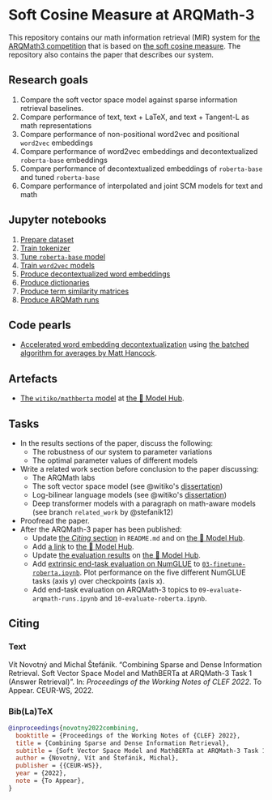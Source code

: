 # Soft Cosine Measure at ARQMath-3

This repository contains our math information retrieval (MIR) system for
[the ARQMath3 competition][1] that is based on [the soft cosine measure][2].
The repository also contains the paper that describes our system.

 [1]: https://www.cs.rit.edu/~dprl/ARQMath/
 [2]: https://radimrehurek.com/gensim/auto_examples/tutorials/run_scm.html

## Research goals

1. Compare the soft vector space model against sparse information retrieval
   baselines.
2. Compare performance of text, text + LaTeX, and text + Tangent-L as math
   representations
3. Compare performance of non-positional word2vec and positional `word2vec`
   embeddings
4. Compare performance of word2vec embeddings and decontextualized
   `roberta-base` embeddings
5. Compare performance of decontextualized embeddings of `roberta-base` and
   tuned `roberta-base`
6. Compare performance of interpolated and joint SCM models for text and math

## Jupyter notebooks

1. [Prepare dataset][3]
2. [Train tokenizer][6]
3. [Tune `roberta-base` model][7]
4. [Train `word2vec` models][8]
5. [Produce decontextualized word embeddings][10]
6. [Produce dictionaries][11]
7. [Produce term similarity matrices][12]
8. [Produce ARQMath runs][15]

## Code pearls

- [Accelerated word embedding decontextualization][16] using
  [the batched algorithm for averages by Matt Hancock][4].

## Artefacts

- [The `witiko/mathberta` model][7] at [the 🤗 Model Hub][17].

## Tasks

- In the results sections of the paper, discuss the following:
  - The robustness of our system to parameter variations
  - The optimal parameter values of different models
- Write a related work section before conclusion to the paper discussing:
  - The ARQMath labs
  - The soft vector space model (see @witiko's [dissertation][26])
  - Log-bilinear language models (see @witiko's [dissertation][26])
  - Deep transformer models with a paragraph on math-aware models (see branch
    `related_work` by @stefanik12)
- Proofread the paper.
- After the ARQMath-3 paper has been published:
  - Update [the *Citing* section][18] in `README.md` and on [the 🤗 Model Hub][17].
  - Add [a link][19] to [the 🤗 Model Hub][17].
  - Update [the evaluation results][27] on [the 🤗 Model Hub][17].
  - Add [extrinsic end-task evaluation on NumGLUE][14] to
    [`03-finetune-roberta.ipynb`][7]. Plot performance on the five different
    NumGLUE tasks (axis y) over checkpoints (axis x).
  - Add end-task evaluation on ARQMath-3 topics to
    `09-evaluate-arqmath-runs.ipynb` and `10-evaluate-roberta.ipynb`.

## Citing

### Text

Vít Novotný and Michal Štefánik. “Combining Sparse and Dense Information
Retrieval. Soft Vector Space Model and MathBERTa at ARQMath-3 Task 1 (Answer
Retrieval)”. In: *Proceedings of the Working Notes of CLEF 2022*. To Appear.
CEUR-WS, 2022.

### Bib(La)TeX

``` bib
@inproceedings{novotny2022combining,
  booktitle = {Proceedings of the Working Notes of {CLEF} 2022},
  title = {Combining Sparse and Dense Information Retrieval},
  subtitle = {Soft Vector Space Model and MathBERTa at ARQMath-3 Task 1 (Answer Retrieval)},
  author = {Novotný, Vít and Štefánik, Michal},
  publisher = {{CEUR-WS}},
  year = {2022},
  note = {To Appear},
}
```

 [3]: 01-prepare-dataset.ipynb
 [4]: https://notmatthancock.github.io/2017/03/23/simple-batch-stat-updates.html
 [5]: 05-produce-word-embeddings.ipynb
 [6]: 02-train-tokenizers.ipynb
 [7]: 03-finetune-roberta.ipynb
 [8]: 04-train-word2vec.ipynb
 [9]: https://arxiv.org/abs/1912.01412v1
 [10]: 05-produce-decontextualized-word-embeddings.ipynb
 [11]: 06-produce-dicttionaries.ipynb
 [12]: 07-produce-term-similarity-matrices.ipynb
 [13]: https://opus.nlpl.eu/EUconst.php
 [14]: http://allenai.org/data/numglue
 [15]: 08-produce-arqmath-runs.ipynb
 [16]: https://github.com/Witiko/scm-at-arqmath3/blob/d43cdced1bfd15754b4ca54291cf94b097b93068/scm_at_arqmath3/extract_decontextualized_word_embeddings.py#L104-L141
 [17]: https://huggingface.co/witiko/mathberta
 [18]: https://github.com/MIR-MU/WebMIaS#citing-webmias
 [19]: https://huggingface.co/roberta-base#roberta-base-model
 [20]: https://huggingface.co/roberta-base#bibtex-entry-and-citation-info
 [21]: https://huggingface.co/roberta-base#how-to-use
 [22]: https://github.com/MIR-MU/ARQMath-eval
 [23]: https://github.com/MIR-MU/pv211-utils
 [24]: https://easychair.org/conferences/submission?a=28850142;submission=6037102
 [25]: https://stackoverflow.com/a/64333567/657401
 [26]: https://github.com/witiko/doctoral-thesis
 [27]: https://huggingface.co/witiko/mathberta#intrinsic-evaluation-results
